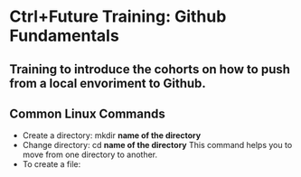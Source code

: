 # Ctrl+Future Training: Github Fundamentals  
## Training to introduce the cohorts on how to push from a local envoriment to Github.  
## Common Linux Commands  
- Create a directory: mkdir **name of the directory**
- Change directory: cd **name of the directory** This command helps you to move from one directory to another.
- To create a file: 
